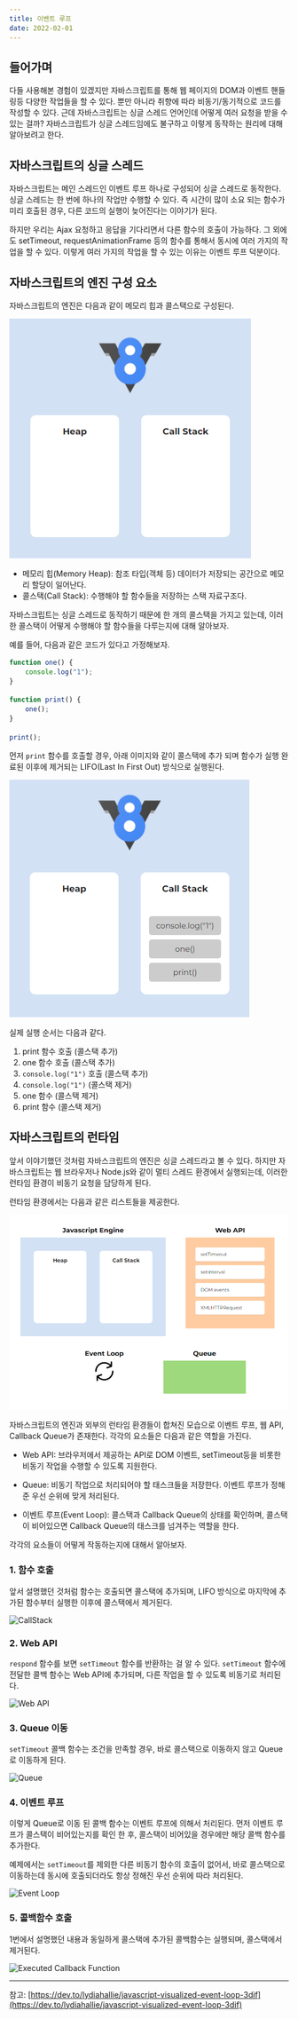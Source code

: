 ```yaml
---
title: 이벤트 루프
date: 2022-02-01
---
```


## 들어가며

다들 사용해본 경험이 있겠지만 자바스크립트를 통해 웹 페이지의 DOM과 이벤트 핸들링등 다양한 작업들을 할 수 있다.
뿐만 아니라 취향에 따라 비동기/동기적으로 코드를 작성할 수 있다.
근데 자바스크립트는 싱글 스레드 언어인데 어떻게 여러 요청을 받을 수 있는 걸까?
자바스크립트가 싱글 스레드임에도 불구하고 이렇게 동작하는 원리에 대해 알아보려고 한다.

## 자바스크립트의 싱글 스레드

자바스크립트는 메인 스레드인 이벤트 루프 하나로 구성되어 싱글 스레드로 동작한다.
싱글 스레드는 한 번에 하나의 작업만 수행할 수 있다. 
즉 시간이 많이 소요 되는 함수가 미리 호출된 경우, 다른 코드의 실행이 늦어진다는 이야기가 된다.

하지만 우리는 Ajax 요청하고 응답을 기다리면서 다른 함수의 호출이 가능하다.
그 외에도 setTimeout, requestAnimationFrame 등의 함수를 통해서 동시에 여러 가지의 작업을 할 수 있다.
이렇게 여러 가지의 작업을 할 수 있는 이유는 이벤트 루프 덕분이다.

## 자바스크립트의 엔진 구성 요소

자바스크립트의 엔진은 다음과 같이 메모리 힙과 콜스택으로 구성된다.

![Javascript Engine](../.vuepress/public/images/javascript-engine.png)

- 메모리 힙(Memory Heap): 참조 타입(객체 등) 데이터가 저장되는 공간으로 메모리 할당이 일어난다.
- 콜스택(Call Stack): 수행해야 할 함수들을 저장하는 스택 자료구조다.

자바스크립트는 싱글 스레드로 동작하기 때문에 한 개의 콜스택을 가지고 있는데,
이러한 콜스택이 어떻게 수행해야 할 함수들을 다루는지에 대해 알아보자.

예를 들어, 다음과 같은 코드가 있다고 가정해보자.

```javascript
function one() {
    console.log("1");
}

function print() {
    one();
}

print();
```

먼저 `print` 함수를 호출할 경우, 아래 이미지와 같이 콜스택에 추가 되며 함수가 실행 완료된 이후에 제거되는 LIFO(Last In First Out) 방식으로 실행된다.

![Call Stack](../.vuepress/public/images/call-stack.png)

실제 실행 순서는 다음과 같다.

1. print 함수 호출 (콜스택 추가)
2. one 함수 호출 (콜스택 추가)
3. `console.log("1")` 호출 (콜스택 추가)
4. `console.log("1")` (콜스택 제거)
5. one 함수 (콜스택 제거)
6. print 함수 (콜스택 제거)

## 자바스크립트의 런타임

앞서 이야기했던 것처럼 자바스크립트의 엔진은 싱글 스레드라고 볼 수 있다.
하지만 자바스크립트는 웹 브라우저나 Node.js와 같이 멀티 스레드 환경에서 실행되는데, 이러한 런타임 환경이 비동기 요청을 담당하게 된다.

런타임 환경에서는 다음과 같은 리스트들을 제공한다.

![Javascript Engine Runtime](../.vuepress/public/images/javascript-engine-runtime.png)

자바스크립트의 엔진과 외부의 런타임 환경들이 합쳐진 모습으로 이벤트 루프, 웹 API, Callback Queue가 존재한다.
각각의 요소들은 다음과 같은 역할을 가진다.

- Web API: 브라우저에서 제공하는 API로 DOM 이벤트, setTimeout등을 비롯한 비동기 작업을 수행할 수 있도록 지원한다.

- Queue: 비동기 작업으로 처리되어야 할 태스크들을 저장한다. 
이벤트 루프가 정해준 우선 순위에 맞게 처리된다.

- 이벤트 루프(Event Loop): 콜스택과 Callback Queue의 상태를 확인하며, 콜스택이 비어있으면 Callback Queue의 태스크를 넘겨주는 역할을 한다.

각각의 요소들이 어떻게 작동하는지에 대해서 알아보자.

### 1. 함수 호출

앞서 설명했던 것처럼 함수는 호출되면 콜스택에 추가되며, LIFO 방식으로 마지막에 추가된 함수부터 실행한 이후에 콜스택에서 제거된다.

![CallStack](https://res.cloudinary.com/practicaldev/image/fetch/s--44yasyNX--/c_limit%2Cf_auto%2Cfl_progressive%2Cq_66%2Cw_880/https://devtolydiahallie.s3-us-west-1.amazonaws.com/gid1.6.gif)

### 2. Web API

`respond` 함수를 보면 `setTimeout` 함수를 반환하는 걸 알 수 있다. 
`setTimeout` 함수에 전달한 콜백 함수는 Web API에 추가되며, 다른 작업을 할 수 있도록 비동기로 처리된다.

![Web API](https://res.cloudinary.com/practicaldev/image/fetch/s--d_n4m4HH--/c_limit%2Cf_auto%2Cfl_progressive%2Cq_66%2Cw_880/https://devtolydiahallie.s3-us-west-1.amazonaws.com/gif2.1.gif)

### 3. Queue 이동

`setTimeout` 콜백 함수는 조건을 만족할 경우, 바로 콜스택으로 이동하지 않고 Queue로 이동하게 된다.

![Queue](https://res.cloudinary.com/practicaldev/image/fetch/s--MewGMdte--/c_limit%2Cf_auto%2Cfl_progressive%2Cq_66%2Cw_880/https://devtolydiahallie.s3-us-west-1.amazonaws.com/gif3.1.gif)

### 4. 이벤트 루프

이렇게 Queue로 이동 된 콜백 함수는 이벤트 루프에 의해서 처리된다.
먼저 이벤트 루프가 콜스택이 비어있는지를 확인 한 후, 콜스택이 비어있을 경우에만 해당 콜백 함수를 추가한다.

예제에서는 `setTimeout`를 제외한 다른 비동기 함수의 호출이 없어서, 
바로 콜스택으로 이동하는데 동시에 호출되더라도 항상 정해진 우선 순위에 따라 처리된다.

![Event Loop](https://res.cloudinary.com/practicaldev/image/fetch/s--b2BtLfdz--/c_limit%2Cf_auto%2Cfl_progressive%2Cq_66%2Cw_880/https://devtolydiahallie.s3-us-west-1.amazonaws.com/gif4.gif)

### 5. 콜백함수 호출

1번에서 설명했던 내용과 동일하게 콜스택에 추가된 콜백함수는 실행되며, 콜스택에서 제거된다.

![Executed Callback Function](https://res.cloudinary.com/practicaldev/image/fetch/s--NYOknEYi--/c_limit%2Cf_auto%2Cfl_progressive%2Cq_66%2Cw_880/https://devtolydiahallie.s3-us-west-1.amazonaws.com/gif5.gif)

---
참고: [https://dev.to/lydiahallie/javascript-visualized-event-loop-3dif](https://dev.to/lydiahallie/javascript-visualized-event-loop-3dif)